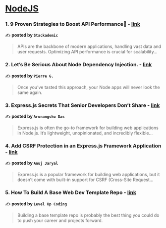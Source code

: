 
<h1><a href=https://medium.com/tag/nodejs/recommended target="_blank" rel="noopener noreferrer">NodeJS</a></h1>
<h3>1. 9 Proven Strategies to Boost API Performance🚀 - <a href="https://medium.com/stackademic/9-proven-strategies-to-boost-api-performance-20ec02155c9e" target="_blank" rel="noopener noreferrer">link</a></h3>

✍️ **posted by `Stackademic`**

<blockquote>APIs are the backbone of modern applications, handling vast data and user requests. Optimizing API performance is crucial for scalability…</blockquote>

<h3>2. Let’s Be Serious About Node Dependency Injection. - <a href="https://medium.com/@pja-gendre/lets-be-serious-about-node-dependency-injection-73bcf9ac394c" target="_blank" rel="noopener noreferrer">link</a></h3>

✍️ **posted by `Pierre G.`**

<blockquote>Once you’ve tasted this approach, your Node apps will never look the same again.</blockquote>

<h3>3. Express.js Secrets That Senior Developers Don’t Share - <a href="https://medium.com/@arunangshudas/express-js-secrets-that-senior-developers-dont-share-b2979bd7439a" target="_blank" rel="noopener noreferrer">link</a></h3>

✍️ **posted by `Arunangshu Das`**

<blockquote>Express.js is often the go-to framework for building web applications in Node.js. It’s lightweight, unopinionated, and incredibly flexible…</blockquote>

<h3>4. Add CSRF Protection in an Express.js Framework Application - <a href="https://medium.com/@anuj_jaryal/add-csrf-protection-in-an-express-js-framework-application-63abc5a2f216" target="_blank" rel="noopener noreferrer">link</a></h3>

✍️ **posted by `Anuj Jaryal`**

<blockquote>Express.js is a popular framework for building web applications, but it doesn’t come with built-in support for CSRF (Cross-Site Request…</blockquote>

<h3>5. How To Build A Base Web Dev Template Repo - <a href="https://medium.com/gitconnected/how-to-build-a-base-web-dev-template-repo-d4172ebfa915" target="_blank" rel="noopener noreferrer">link</a></h3>

✍️ **posted by `Level Up Coding`**

<blockquote>Building a base template repo is probably the best thing you could do to push your career and projects forward.</blockquote>

